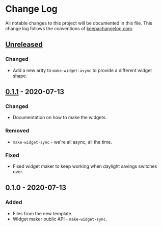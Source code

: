 # Change Log
All notable changes to this project will be documented in this file. This change log follows the conventions of [keepachangelog.com](http://keepachangelog.com/).

## [Unreleased]
### Changed
- Add a new arity to `make-widget-async` to provide a different widget shape.

## [0.1.1] - 2020-07-13
### Changed
- Documentation on how to make the widgets.

### Removed
- `make-widget-sync` - we're all async, all the time.

### Fixed
- Fixed widget maker to keep working when daylight savings switches over.

## 0.1.0 - 2020-07-13
### Added
- Files from the new template.
- Widget maker public API - `make-widget-sync`.

[Unreleased]: https://github.com/your-name/poker/compare/0.1.1...HEAD
[0.1.1]: https://github.com/your-name/poker/compare/0.1.0...0.1.1
